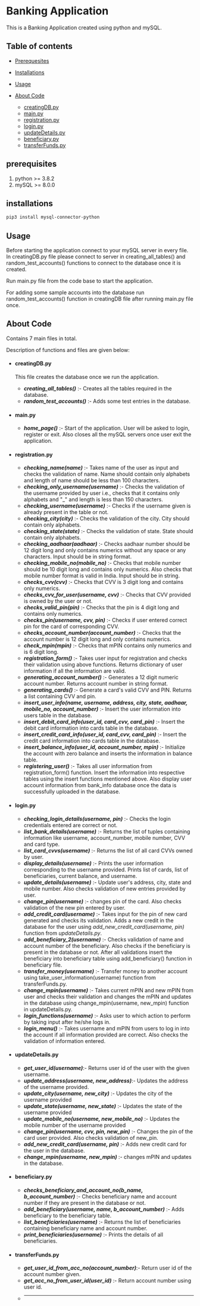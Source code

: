 # Banking Application
 

This is a Banking Application created using python and mySQL.

## Table of contents
- [Prerequesites](#prerequisites)
- [Installations](#installations)
- [Usage](#usage)
- [About Code](#about-code)

   - [creatingDB.py](#creatingDBpy)
   - [main.py](#mainpy)
   - [registration.py](#registrationpy)
   - [login.py](#loginpy)
   - [updateDetails.py](#updateDetailspy)
   - [beneficiary.py](#beneficiarypy)
   - [transferFunds.py](#transferFundspy)

## prerequisites
1. python >= 3.8.2
2. mySQL >= 8.0.0

## installations
```bash
pip3 install mysql-connector-python
```

## Usage
Before starting the application connect to your mySQL server in every file.
In creatingDB.py file please connect to server in creating_all_tables() and random_test_accounts() functions to connect to the database once it is created.

Run main.py file from the code base to start the application.

For adding some sample accounts into the database run random_test_accounts() function in creatingDB file after running main.py file once. 

## About Code

Contains 7 main files in total.

Description of functions and files are given below: 

- #### creatingDB.py
    This file creates the database once we run the application.
  - ***creating_all_tables()*** :- Creates all the tables required in the database.
  - ***random_test_accounts()*** :- Adds some test entries in the database.
- #### main.py
    
  - ***home_page()*** :- Start of the application. User will be asked to login, register or exit.
                           Also closes all the mySQL servers once user exit the application.
  
- #### registration.py
     - ***checking_name(name)*** :- Takes name of the user as input and checks the validation of name. Name should contain only alphabets and length of name should be less than 100 characters.
     - ***checking_only_username(username)*** :- Checks the validation of the username provided by user i.e., checks that it contains only alphabets and "_" and length is less than 150 characters.
     - ***checking_username(username)*** :- Checks if the username given is already present in the table or not.
     - ***checking_city(city)*** :- Checks the validation of the city. City should contain only alphabets.
     - ***checking_state(state)*** :- Checks the validation of state. State should contain only alphabets.
     - ***checking_aadhaar(aadhaar)*** :- Checks aadhaar number should be 12 digit long and only contains numerics without any space or any characters. Input should be in string format.
     - ***checking_mobile_no(mobile_no)*** :- Checks that mobile number should be 10 digit long and contains only numerics. Also checks that mobile number format is valid in India. Input should be in string.
     - ***checks_cvv(cvv)*** :- Checks that CVV is 3 digit long and contains only numerics.
     - ***checks_cvv_for_user(username, cvv)*** :- Checks that CVV provided is owned by the user or not.
     - ***checks_valid_pin(pin)*** :- Checks that the pin is 4 digit long and contains only numerics.
     - ***checks_pin(username, cvv, pin)*** :-  Checks if user entered correct pin for the card of corresponding CVV.
     - ***checks_account_number(account_number)*** :- Checks that the account number is 12 digit long and only contains numerics.
     - ***check_mpin(mpin)*** :- Checks that mPIN contains only numerics and is 6 digit long.
     - ***registration_form()*** :- Takes user input for registration and checks their validation using above functions. Returns dictionary of user information if all the information are valid.
     - ***generating_account_number()*** :- Generates a 12 digit numeric account number. Returns account number in string format.
     - ***generating_cards()*** :- Generate a card's valid CVV and PIN. Returns a list containing CVV and pin.
     - ***insert_user_info(name, username, address, city, state, aadhaar, mobile_no, account_number)*** :- Insert the user information into users table in the database.
     - ***insert_debit_card_info(user_id, card_cvv, card_pin)*** :- Insert the debit card information into cards table in the database.
     - ***insert_credit_card_info(user_id, card_cvv, card_pin)*** :- Insert the credit card information into cards table in the database.
     - ***insert_balance_info(user_id, account_number, mpin)*** :- Initialize the account with zero balance and inserts the information in balance table.
     - ***registering_user()*** :- Takes all user information from registration_form() function. Insert the information into respective tables using the insert functions mentioned above. Also display user account information from bank_info database once the data is successfully uploaded in the database.
- #### login.py
     - ***checking_login_details(username, pin)*** :- Checks the login credentials entered are correct or not.
     - ***list_bank_details(username)*** :- Returns the list of tuples containing information like username, account_number, mobile number, CVV and card type.
     - ***list_card_cvvs(username)*** :- Returns the list of all card CVVs owned by user.
     - ***display_details(username)*** :-  Prints the user information corresponding to the username provided. Prints list of cards, list of beneficiaries, current balance, and username.
     - ***update_details(username)*** :- Update user's address, city, state and mobile number. Also checks validation of new entries provided by user.
     - ***change_pin(username)*** :- changes pin of the card. Also checks validation of the new pin entered by user.
     - ***add_credit_card(username)*** :- Takes input for the pin of new card generated and checks its validation. Adds a new credit in the database for the user using *add_new_credit_card(username, pin)* function from *updateDetails.py*.
     - ***add_beneficiary_2(username)*** :-  Checks validation of name and account number of the beneficiary. Also checks if the beneficiary is present in the database or not. After all validations insert the beneficiary into beneficiary table using add_beneficiary()
    function in beneficiary file.
     - ***transfer_money(username)*** :- Transfer money to another account using take_user_information(username) function from transferFunds.py.
     - ***change_mpin(username)*** :- Takes current mPIN and new mPIN from user and checks their validation and changes the mPIN and updates in the database using change_mpin(username, new_mpin) function in updateDetails.py.
     - ***login_functions(username)*** :- Asks user to which action to perform by taking input after he/she logs in.
     - ***login_menu()*** :- Takes username and mPIN from users to log in into the account if all information provided are correct. Also checks the validation of information entered.
- #### updateDetails.py
     - ***get_user_id(username)***:- Returns user id of the user with the given username.
     - ***update_address(username, new_address)***:- Updates the address of the username provided.
     - ***update_city(username, new_city)*** :-  Updates the city of the username provided
     - ***update_state(username, new_state)*** :- Updates the state of the username provided
     - ***update_mobile_no(username, new_mobile_no)*** :-  Updates the mobile number of the username provided
     - ***change_pin(username, cvv, pin, new_pin)*** :-  Changes the pin of the card user provided. Also checks validation of new_pin.
     - ***add_new_credit_card(username, pin)*** :- Adds new credit card for the user in the database.
     - ***change_mpin(username, new_mpin)*** :- changes mPIN and updates in the database.
- #### beneficiary.py
     - ***checks_beneficiary_and_account_no(b_name, b_account_number)*** :- Checks beneficiary name and account number if they are present in the database or not.
     - ***add_beneficiary(username, name, b_account_number)*** :- Adds beneficiary to the beneficiary table.
     - ***list_beneficiaries(username)*** :- Returns the list of beneficiaries containing beneficiary name and account number.
     - ***print_beneficiaries(username)*** :- Prints the details of all beneficiaries.
- #### transferFunds.py
 
     - ***get_user_id_from_acc_no(account_number)***:-  Return user id of the account number given.
     - ***get_acc_no_from_user_id(user_id)*** :- Return account number using user id.
     - ******
